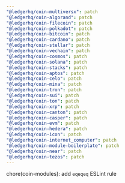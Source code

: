```yaml
---
"@ledgerhq/coin-multiversx": patch
"@ledgerhq/coin-algorand": patch
"@ledgerhq/coin-filecoin": patch
"@ledgerhq/coin-polkadot": patch
"@ledgerhq/coin-bitcoin": patch
"@ledgerhq/coin-cardano": patch
"@ledgerhq/coin-stellar": patch
"@ledgerhq/coin-vechain": patch
"@ledgerhq/coin-cosmos": patch
"@ledgerhq/coin-solana": patch
"@ledgerhq/coin-stacks": patch
"@ledgerhq/coin-aptos": patch
"@ledgerhq/coin-celo": patch
"@ledgerhq/coin-mina": patch
"@ledgerhq/coin-tron": patch
"@ledgerhq/coin-sui": patch
"@ledgerhq/coin-ton": patch
"@ledgerhq/coin-xrp": patch
"@ledgerhq/coin-canton": patch
"@ledgerhq/coin-casper": patch
"@ledgerhq/coin-evm": patch
"@ledgerhq/coin-hedera": patch
"@ledgerhq/coin-icon": patch
"@ledgerhq/coin-internet_computer": patch
"@ledgerhq/coin-module-boilerplate": patch
"@ledgerhq/coin-near": patch
"@ledgerhq/coin-tezos": patch
---
```


chore(coin-modules): add `eqeqeq` ESLint rule
